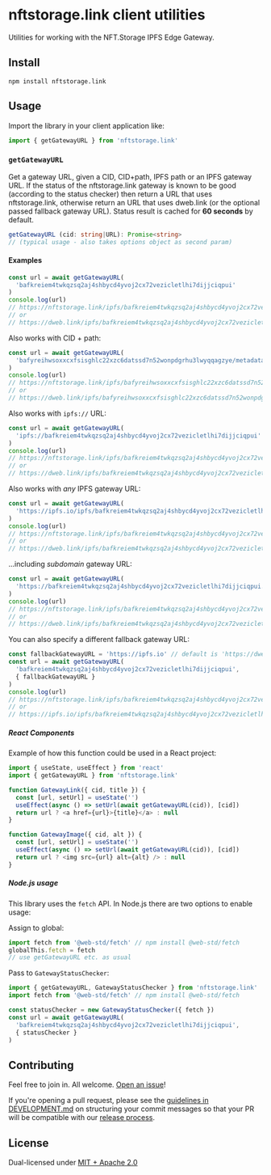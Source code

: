 # nftstorage.link client utilities

Utilities for working with the NFT.Storage IPFS Edge Gateway.

## Install

```console
npm install nftstorage.link
```

## Usage

Import the library in your client application like:

```js
import { getGatewayURL } from 'nftstorage.link'
```

### `getGatewayURL`

Get a gateway URL, given a CID, CID+path, IPFS path or an IPFS gateway URL. If the status of the nftstorage.link gateway is known to be good (according to the status checker) then return a URL that uses nftstorage.link, otherwise return an URL that uses dweb.link (or the optional passed fallback gateway URL). Status result is cached for **60 seconds** by default.

```ts
getGatewayURL (cid: string|URL): Promise<string>
// (typical usage - also takes options object as second param)
```

#### Examples

```js
const url = await getGatewayURL(
  'bafkreiem4twkqzsq2aj4shbycd4yvoj2cx72vezicletlhi7dijjciqpui'
)
console.log(url)
// https://nftstorage.link/ipfs/bafkreiem4twkqzsq2aj4shbycd4yvoj2cx72vezicletlhi7dijjciqpui
// or
// https://dweb.link/ipfs/bafkreiem4twkqzsq2aj4shbycd4yvoj2cx72vezicletlhi7dijjciqpui
```

Also works with CID + path:

```js
const url = await getGatewayURL(
  'bafyreihwsoxxcxfsisghlc22xzc6datssd7n52wonpdgrhu3lwyqqagzye/metadata.json'
)
console.log(url)
// https://nftstorage.link/ipfs/bafyreihwsoxxcxfsisghlc22xzc6datssd7n52wonpdgrhu3lwyqqagzye/metadata.json
// or
// https://dweb.link/ipfs/bafyreihwsoxxcxfsisghlc22xzc6datssd7n52wonpdgrhu3lwyqqagzye/metadata.json
```

Also works with `ipfs://` URL:

```js
const url = await getGatewayURL(
  'ipfs://bafkreiem4twkqzsq2aj4shbycd4yvoj2cx72vezicletlhi7dijjciqpui'
)
console.log(url)
// https://nftstorage.link/ipfs/bafkreiem4twkqzsq2aj4shbycd4yvoj2cx72vezicletlhi7dijjciqpui
// or
// https://dweb.link/ipfs/bafkreiem4twkqzsq2aj4shbycd4yvoj2cx72vezicletlhi7dijjciqpui
```

Also works with _any_ IPFS gateway URL:

```js
const url = await getGatewayURL(
  'https://ipfs.io/ipfs/bafkreiem4twkqzsq2aj4shbycd4yvoj2cx72vezicletlhi7dijjciqpui'
)
console.log(url)
// https://nftstorage.link/ipfs/bafkreiem4twkqzsq2aj4shbycd4yvoj2cx72vezicletlhi7dijjciqpui
// or
// https://dweb.link/ipfs/bafkreiem4twkqzsq2aj4shbycd4yvoj2cx72vezicletlhi7dijjciqpui
```

...including _subdomain_ gateway URL:

```js
const url = await getGatewayURL(
  'https://bafkreiem4twkqzsq2aj4shbycd4yvoj2cx72vezicletlhi7dijjciqpui.ipfs.dweb.link'
)
console.log(url)
// https://nftstorage.link/ipfs/bafkreiem4twkqzsq2aj4shbycd4yvoj2cx72vezicletlhi7dijjciqpui
// or
// https://dweb.link/ipfs/bafkreiem4twkqzsq2aj4shbycd4yvoj2cx72vezicletlhi7dijjciqpui
```

You can also specify a different fallback gateway URL:

```js
const fallbackGatewayURL = 'https://ipfs.io' // default is 'https://dweb.link'
const url = await getGatewayURL(
  'bafkreiem4twkqzsq2aj4shbycd4yvoj2cx72vezicletlhi7dijjciqpui',
  { fallbackGatewayURL }
)
console.log(url)
// https://nftstorage.link/ipfs/bafkreiem4twkqzsq2aj4shbycd4yvoj2cx72vezicletlhi7dijjciqpui
// or
// https://ipfs.io/ipfs/bafkreiem4twkqzsq2aj4shbycd4yvoj2cx72vezicletlhi7dijjciqpui
```

##### React Components

Example of how this function could be used in a React project:

```js
import { useState, useEffect } from 'react'
import { getGatewayURL } from 'nftstorage.link'

function GatewayLink({ cid, title }) {
  const [url, setUrl] = useState('')
  useEffect(async () => setUrl(await getGatewayURL(cid)), [cid])
  return url ? <a href={url}>{title}</a> : null
}

function GatewayImage({ cid, alt }) {
  const [url, setUrl] = useState('')
  useEffect(async () => setUrl(await getGatewayURL(cid)), [cid])
  return url ? <img src={url} alt={alt} /> : null
}
```

##### Node.js usage

This library uses the `fetch` API. In Node.js there are two options to enable usage:

Assign to global:

```js
import fetch from '@web-std/fetch' // npm install @web-std/fetch
globalThis.fetch = fetch
// use getGatewayURL etc. as usual
```

Pass to `GatewayStatusChecker`:

```js
import { getGatewayURL, GatewayStatusChecker } from 'nftstorage.link'
import fetch from '@web-std/fetch' // npm install @web-std/fetch

const statusChecker = new GatewayStatusChecker({ fetch })
const url = await getGatewayURL(
  'bafkreiem4twkqzsq2aj4shbycd4yvoj2cx72vezicletlhi7dijjciqpui',
  { statusChecker }
)
```

## Contributing

Feel free to join in. All welcome. [Open an issue](https://github.com/nftstorage/nftstorage.link/issues)!

If you're opening a pull request, please see the [guidelines in DEVELOPMENT.md](https://github.com/nftstorage/nftstorage.link/blob/main/DEVELOPMENT.md#how-should-i-write-my-commits) on structuring your commit messages so that your PR will be compatible with our [release process](https://github.com/nftstorage/nftstorage.link/blob/main/DEVELOPMENT.md#release).

## License

Dual-licensed under [MIT + Apache 2.0](https://github.com/nftstorage/nftstorage.link/blob/main/LICENSE.md)
